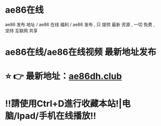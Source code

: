 # ae86在线
 ae86 发布 地址 / ae86 在线 福利 / ae86 发布 , 只 提供 最新 资源 , 一切 免费 , 坚持 互联网 共享


# ae86在线/ae86在线视频 最新地址发布

# ⭐️ 👉 最新地址：[ae86dh.club](https://ae86dh.club)




# ‼️請使用Ctrl+D進行收藏本站!|电脑/Ipad/手机在线播放‼️
